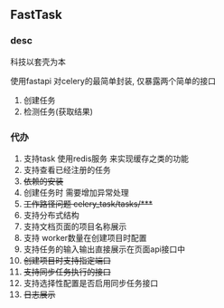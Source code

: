 ## FastTask

### desc
  科技以套壳为本
  
  使用fastapi 对celery的最简单封装, 仅暴露两个简单的接口
  1. 创建任务
  2. 检测任务(获取结果)

### 代办
1. 支持task 使用redis服务 来实现缓存之类的功能
2. 支持查看已经注册的任务
3. ~~依赖的安装~~
4. 创建任务时 需要增加异常处理
5. ~~工作路径问题 celery_task/tasks/***~~
6. 支持分布式结构
7. 支持文档页面的项目名称展示
8. 支持 worker数量在创建项目时配置
9. 支持任务的输入输出直接展示在页面api接口中
10. ~~创建项目时支持指定端口~~
11. ~~支持同步任务执行的接口~~
12. 支持选择性配置是否启用同步任务接口
13. ~~日志展示~~
